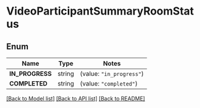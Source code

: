 # VideoParticipantSummaryRoomStatus

## Enum
Name | Type | Notes
------------ | ------------- | -------------
**IN_PROGRESS** | string | (value: `"in_progress"`)
**COMPLETED** | string | (value: `"completed"`)


[[Back to Model list]](../README.md#documentation-for-models) [[Back to API list]](../README.md#documentation-for-api-endpoints) [[Back to README]](../README.md)


